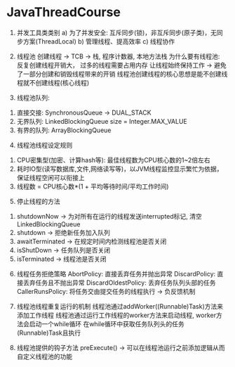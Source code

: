 # JavaThreadCourse

1. 并发工具类类别
    a) 为了并发安全: 互斥同步(锁)，非互斥同步(原子类)，无同步方案(ThreadLocal)
    b) 管理线程、提高效率
    c) 线程协作
2. 线程池
创建线程 -> TCB -> 栈, 程序计数器, 本地方法栈 
为什么要有线程池: 反复创建线程开销大， 过多的线程需要占用内存
让线程始终保持工作 -> 避免了一部分创建和销毁线程带来的开销
线程池创建线程的核心思想是能不创建线程就不创建线程(核心线程)

3. 线程池队列:
1) 直接交接: SynchronousQueue -> DUAL_STACK
2) 无界队列: LinkedBlockingQueue size = Integer.MAX_VALUE
3) 有界的队列: ArrayBlockingQueue

4. 线程池线程设定规则
1) CPU密集型(加密、计算hash等): 最佳线程数为CPU核心数的1~2倍左右
2) 耗时IO型(读写数据库,文件,网络读写等)，以JVM线程监控显示繁忙为依据，保证线程空闲可以衔接上
3) 线程数 = CPU核心数*(1 + 平均等待时间/平均工作时间)

5. 停止线程的方法
1) shutdownNow -> 为对所有在运行的线程发送interrupted标记, 清空LinkedBlockingQueue
2) shutdown -> 拒绝新任务加入队列 
3) awaitTerminated -> 在规定时间内检测线程池是否关闭
4) isShutDown -> 任务队列是否关闭
5) isTerminated -> 线程池是否关闭

6. 线程任务拒绝策略
AbortPolicy: 直接丢弃任务并抛出异常
DiscardPolicy: 直接丢弃任务且不抛出异常
DiscardOldestPolicy: 丢弃任务队列头部的任务
CallerRunsPolicy: 将任务交由提交任务的线程执行 -> 负反馈机制

7. 线程池线程重复运行的机制
线程池通过addWorker((Runnable)Task)方法来添加工作线程
线程池通过运行工作线程的worker方法来启动线程, worker方法会启动一个while循环
在while循环中获取任务队列头的任务(Runnable)Task且执行

8. 线程池提供的钩子方法 preExecute() -> 可以在线程池运行之前添加逻辑从而
自定义线程池的功能 



